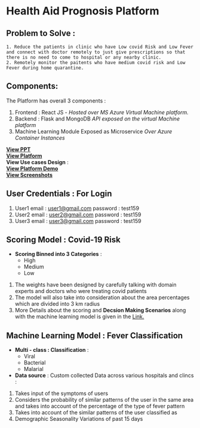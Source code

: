 # Health Aid Prognosis Platform

## Problem to Solve :
	1. Reduce the patients in clinic who have Low covid Risk and Low Fever and connect with doctor remotely to just give prescriptions so that there is no need to come to hospital or any nearby clinic.
	2. Remotely monitor the paitents who have medium covid risk and Low Fever during home quarantine.

## Components:
The Platform  has overall 3 components : 
1. Frontend : React JS - *Hosted over MS Azure Virtual Machine platform.*
2. Backend  : Flask and MongoDB *API exposed on the virtual Machine platform*
3. Machine Learning Module Exposed as Microservice *Over Azure Container Instances*

**[View PPT](https://docs.google.com/presentation/d/1sP5DyX1s9E5kvmUoth2lh8EyMEjZrIjPrn2puZU9S3c/edit?usp=sharing)** <br>
**[View Platform](http://52.172.158.219/)**<br>
**View Use cases Design** : <br>
**[View Platform Demo](https://www.dropbox.com/sh/43hta6wrzubek4a/AABTOjeJ_31XOQOjgj2b46Fga?dl=1)**   <br>
**[View Screenshots](https://www.dropbox.com/sh/vowilit195yyfc8/AAAGQVMBQ8nGlTzfXFbSZVOLa?dl=1)** <br>
## User Credentials : For Login

1. User1
	 email : user1@gmail.com
	 password : test159
2. User2
	 email : user2@gmail.com
	 password : test159
3. User3
     email : user3@gmail.com
	 password : test159


## Scoring Model : Covid-19 Risk

- **Scoring Binned into 3 Categories** :
	-  High 
	- Medium 
	- Low 

1. The weights have been designed by carefully talking with domain experts and doctors who were treating covid patients 
2.  The model will also take into consideration about the area percentages which are divided into 3 km radius
3.  More Details about the scoring and **Decsion Making Scenarios** along with the machine learning model is given in the [Link.](https://docs.google.com/presentation/d/1Flq2x9tR15OR8lreEV-ZRMFGkN8BENEHF9KBmWlgWIo/edit?usp=sharing) 

	
	
## Machine Learning Model : Fever Classification 

- **Multi - class : Classification** : 
	- Viral
	- Bacterial 
	- Malarial
- **Data source** : Custom collected Data across various hospitals and clincs : 

1. Takes input of the symptoms of users 
2. Considers the probability of similar patterns of the user in the same area and takes into account of the percentage of the type of fever pattern
3. Takes into account of the similar patterns of the user classified as 
4. Demographic Seasonality Variations of past 15 days 


